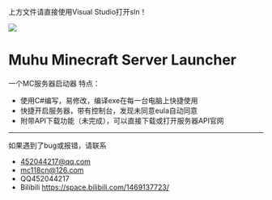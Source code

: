 上方文件请直接使用Visual Studio打开sln！

<img src="https://raw.githubusercontent.com/Muhu-C/MMSL/master/Resources/Icon.png"></img>
# Muhu Minecraft Server Launcher
一个MC服务器启动器
特点：
- 使用C#编写，易修改，编译exe在每一台电脑上快捷使用
- 快捷开启服务器，带有控制台，发现未同意eula自动同意
- 附带API下载功能（未完成），可以直接下载或打开服务器API官网

------------


如果遇到了bug或报错，请联系
- 452044217@qq.com
- mc118cn@126.com
- QQ452044217
- Bilibili https://space.bilibili.com/1469137723/
